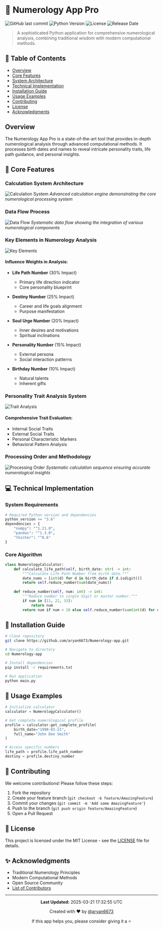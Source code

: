# 🔮 Numerology App Pro

![GitHub last commit](https://img.shields.io/github/last-commit/aryan6673/Numerology-app?color=blue&style=flat-square)
![Python Version](https://img.shields.io/badge/python-3.6%2B-blue?style=flat-square)
![License](https://img.shields.io/badge/license-MIT-green?style=flat-square)
![Release Date](https://img.shields.io/badge/release%20date-2025--03--21-brightgreen?style=flat-square)

> A sophisticated Python application for comprehensive numerological analysis, combining traditional wisdom with modern computational methods.

## 📑 Table of Contents
- [Overview](#overview)
- [Core Features](#-core-features)
- [System Architecture](#-system-architecture)
- [Technical Implementation](#-technical-implementation)
- [Installation Guide](#-installation-guide)
- [Usage Examples](#-usage-examples)
- [Contributing](#-contributing)
- [License](#-license)
- [Acknowledgments](#-acknowledgments)

## Overview

The Numerology App Pro is a state-of-the-art tool that provides in-depth numerological analysis through advanced computational methods. It processes birth dates and names to reveal intricate personality traits, life path guidance, and personal insights.

## 🌟 Core Features

### Calculation System Architecture
![Calculation System](https://raw.githubusercontent.com/aryan6673/Numerology-app/main/images/6.jpg)
*Advanced calculation engine demonstrating the core numerological processing system*

### Data Flow Process
![Data Flow](https://raw.githubusercontent.com/aryan6673/Numerology-app/main/images/7.jpg)
*Systematic data flow showing the integration of various numerological components*

### Key Elements in Numerology Analysis
![Key Elements](https://raw.githubusercontent.com/aryan6673/Numerology-app/main/images/8.jpg)

#### Influence Weights in Analysis:
- **Life Path Number** (30% Impact)
  - Primary life direction indicator
  - Core personality blueprint
  
- **Destiny Number** (25% Impact)
  - Career and life goals alignment
  - Purpose manifestation
  
- **Soul Urge Number** (20% Impact)
  - Inner desires and motivations
  - Spiritual inclinations
  
- **Personality Number** (15% Impact)
  - External persona
  - Social interaction patterns
  
- **Birthday Number** (10% Impact)
  - Natural talents
  - Inherent gifts

### Personality Trait Analysis System
![Trait Analysis](https://raw.githubusercontent.com/aryan6673/Numerology-app/main/images/9.jpg)

#### Comprehensive Trait Evaluation:
- Internal Social Traits
- External Social Traits
- Personal Characteristic Markers
- Behavioral Pattern Analysis

### Processing Order and Methodology
![Processing Order](https://raw.githubusercontent.com/aryan6673/Numerology-app/main/images/10.jpg)
*Systematic calculation sequence ensuring accurate numerological insights*

## 💻 Technical Implementation

### System Requirements
```python
# Required Python version and dependencies
python_version >= "3.6"
dependencies = {
    "numpy": "^1.21.0",
    "pandas": "^1.3.0",
    "tkinter": "^8.6"
}
```

### Core Algorithm
```python
class NumerologyCalculator:
    def calculate_life_path(self, birth_date: str) -> int:
        """Calculate Life Path Number from birth date."""
        date_nums = [int(d) for d in birth_date if d.isdigit()]
        return self.reduce_number(sum(date_nums))
    
    def reduce_number(self, num: int) -> int:
        """Reduce number to single digit or master number."""
        if num in [11, 22, 33]:
            return num
        return num if num < 10 else self.reduce_number(sum(int(d) for d in str(num)))
```

## 🚀 Installation Guide

```bash
# Clone repository
git clone https://github.com/aryan6673/Numerology-app.git

# Navigate to directory
cd Numerology-app

# Install dependencies
pip install -r requirements.txt

# Run application
python main.py
```

## 📖 Usage Examples

```python
# Initialize calculator
calculator = NumerologyCalculator()

# Get complete numerological profile
profile = calculator.get_complete_profile(
    birth_date="1990-03-21",
    full_name="John Doe Smith"
)

# Access specific numbers
life_path = profile.life_path_number
destiny = profile.destiny_number
```

## 🤝 Contributing

We welcome contributions! Please follow these steps:

1. Fork the repository
2. Create your feature branch (`git checkout -b feature/AmazingFeature`)
3. Commit your changes (`git commit -m 'Add some AmazingFeature'`)
4. Push to the branch (`git push origin feature/AmazingFeature`)
5. Open a Pull Request

## 📄 License

This project is licensed under the MIT License - see the [LICENSE](LICENSE) file for details.

## ✨ Acknowledgments

- Traditional Numerology Principles
- Modern Computational Methods
- Open Source Community
- [List of Contributors](CONTRIBUTORS.md)

---

<div align="center">

**Last Updated:** 2025-03-21 17:32:55 UTC

Created with ❤️ by [@aryan6673](https://github.com/aryan6673)

If this app helps you, please consider giving it a ⭐

</div>
